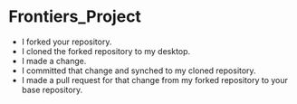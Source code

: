 # Frontiers_Project

- I forked your repository.
- I cloned the forked repository to my desktop.
- I made a change.
- I committed that change and synched to my cloned repository.
- I made a pull request for that change from my forked repository to your base repository.